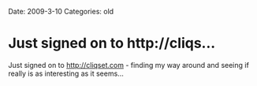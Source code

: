 Date: 2009-3-10
Categories: old

# Just signed on to http://cliqs...

Just signed on to <a href="http://cliqset.com" rel="nofollow">http://cliqset.com</a> - finding my way around and seeing if really is as interesting as it seems...
